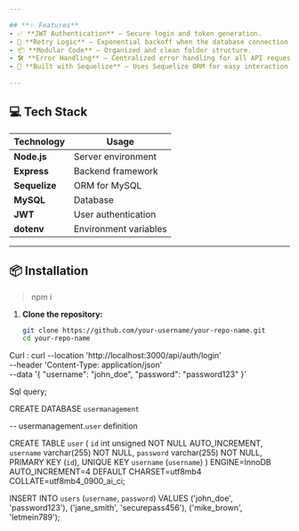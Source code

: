 ```yaml
---

## **✨ Features**
- ✅ **JWT Authentication** — Secure login and token generation.
- 🔁 **Retry Logic** — Exponential backoff when the database connection fails.
- 📦 **Modular Code** — Organized and clean folder structure.
- 🛠️ **Error Handling** — Centralized error handling for all API requests.
- 🚀 **Built with Sequelize** — Uses Sequelize ORM for easy interaction with MySQL and along with Exponential Backoff.
  
---
```


## **💻 Tech Stack**
| **Technology**  | **Usage**            |
|-----------------|---------------------|
| **Node.js**     | Server environment   |
| **Express**     | Backend framework    |
| **Sequelize**   | ORM for MySQL        |
| **MySQL**       | Database             |
| **JWT**         | User authentication  |
| **dotenv**      | Environment variables|

---

## **📦 Installation**
> npm i

1. **Clone the repository:**
   ```bash
   git clone https://github.com/your-username/your-repo-name.git
   cd your-repo-name

Curl : 
curl --location 'http://localhost:3000/api/auth/login' \
--header 'Content-Type: application/json' \
--data '{
    "username": "john_doe",
    "password": "password123"
  }'

Sql query;

CREATE DATABASE `usermanagement`

-- usermanagement.`user` definition

CREATE TABLE `user` (
  `id` int unsigned NOT NULL AUTO_INCREMENT,
  `username` varchar(255) NOT NULL,
  `password` varchar(255) NOT NULL,
  PRIMARY KEY (`id`),
  UNIQUE KEY `username` (`username`)
) ENGINE=InnoDB AUTO_INCREMENT=4 DEFAULT CHARSET=utf8mb4 COLLATE=utf8mb4_0900_ai_ci;

INSERT INTO `users` (`username`, `password`) 
VALUES 
  ('john_doe', 'password123'),
  ('jane_smith', 'securepass456'),
  ('mike_brown', 'letmein789');
